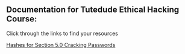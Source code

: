 ## Documentation for Tutedude Ethical Hacking Course:

Click through the links to find your resources

[Hashes for Section 5.0 Cracking Passwords](/hashes/README.md)
